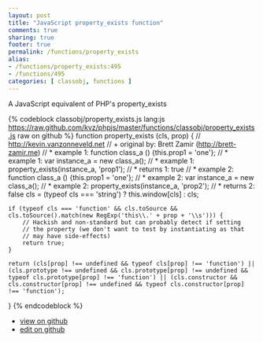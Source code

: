 ```yaml
---
layout: post
title: "JavaScript property_exists function"
comments: true
sharing: true
footer: true
permalink: /functions/property_exists
alias:
- /functions/property_exists:495
- /functions/495
categories: [ classobj, functions ]
---
```

A JavaScript equivalent of PHP's property_exists
<!-- more -->
{% codeblock classobj/property_exists.js lang:js https://raw.github.com/kvz/phpjs/master/functions/classobj/property_exists.js raw on github %}
function property_exists (cls, prop) {
    // http://kevin.vanzonneveld.net
    // +   original by: Brett Zamir (http://brett-zamir.me)
    // *     example 1: function class_a () {this.prop1 = 'one'};
    // *     example 1: var instance_a = new class_a();
    // *     example 1: property_exists(instance_a, 'prop1');
    // *     returns 1: true
    // *     example 2: function class_a () {this.prop1 = 'one'};
    // *     example 2: var instance_a = new class_a();
    // *     example 2: property_exists(instance_a, 'prop2');
    // *     returns 2: false
    cls = (typeof cls === 'string') ? this.window[cls] : cls;

    if (typeof cls === 'function' && cls.toSource && cls.toSource().match(new RegExp('this\\.' + prop + '\\s'))) {
        // Hackish and non-standard but can probably detect if setting
        // the property (we don't want to test by instantiating as that
        // may have side-effects)
        return true;
    }

    return (cls[prop] !== undefined && typeof cls[prop] !== 'function') || (cls.prototype !== undefined && cls.prototype[prop] !== undefined && typeof cls.prototype[prop] !== 'function') || (cls.constructor && cls.constructor[prop] !== undefined && typeof cls.constructor[prop] !== 'function');
}
{% endcodeblock %}
<ul>
 <li><a href="https://github.com/kvz/phpjs/blob/master/functions/classobj/property_exists.js">view on github</a></li>
 <li><a href="https://github.com/kvz/phpjs/edit/master/functions/classobj/property_exists.js">edit on github</a></li>
</ul>
